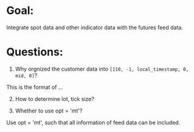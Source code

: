 # Goal:

Integrate spot data and other indicator data with 
the futures feed data.



# Questions:

1. Why orgnized the customer data into `[110, -1, local_timestamp, 0, mid, 0]`?

This is the format of ...

2. How to determine lot, tick size? 


3. Whether to use opt = 'mt'? 

Use opt = 'mt', such that all information of feed data can be included. 


